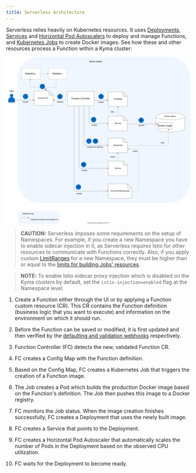 ```yaml
---
title: Serverless Architecture
---
```


Serverless relies heavily on Kubernetes resources. It uses [Deployments](https://kubernetes.io/docs/concepts/workloads/controllers/deployment/), [Services](https://kubernetes.io/docs/concepts/services-networking/service/) and [Horizontal Pod Autoscalers](https://kubernetes.io/docs/tasks/run-application/horizontal-pod-autoscale/) to deploy and manage Functions, and [Kubernetes Jobs](https://kubernetes.io/docs/concepts/workloads/controllers/jobs-run-to-completion/) to create Docker images. See how these and other resources process a Function within a Kyma cluster:

![Serverless architecture](./assets/svls-architecture.svg)

>**CAUTION:** Serverless imposes some requirements on the setup of Namespaces. For example, if you create a new Namespace you have to enable sidecar injection in it, as Serverless requires Istio for other resources to communicate with Functions correctly. Also, if you apply custom [LimitRanges](https://kubernetes.io/docs/concepts/policy/limit-range/) for a new Namespace, they must be higher than or equal to the [limits for building Jobs' resources](../05-configuration-parameters/svls-01-serverless-chart.md).

>**NOTE:** To enable Istio sidecar proxy injection which is disabled on the Kyma clusters by default, set the `istio-injection=enabled` flag at the Namespace level.

1. Create a Function either through the UI or by applying a Function custom resource (CR). This CR contains the Function definition (business logic that you want to execute) and information on the environment on which it should run.

2. Before the Function can be saved or modified, it is first updated and then verified by the [defaulting and validation webhooks](../svls-07-supported-webhooks.md) respectively.

3. Function Controller (FC) detects the new, validated Function CR.

4. FC creates a Config Map with the Function definition.

5. Based on the Config Map, FC creates a Kubernetes Job that triggers the creation of a Function image.

6. The Job creates a Pod which builds the production Docker image based on the Function's definition. The Job then pushes this image to a Docker registry.

7. FC monitors the Job status. When the image creation finishes successfully, FC creates a Deployment that uses the newly built image.

8. FC creates a Service that points to the Deployment.

9. FC creates a Horizontal Pod Autoscaler that automatically scales the number of Pods in the Deployment based on the observed CPU utilization.

10. FC waits for the Deployment to become ready.

